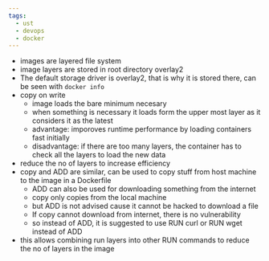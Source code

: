 ```yaml
---
tags:
  - ust
  - devops
  - docker
---
```


- images are layered file system
- image layers are stored in root directory overlay2
- The default storage driver is overlay2, that is why it is stored there, can be seen with `docker info`
- copy on write
  - image loads the bare minimum necesary
  - when something is necessary it loads form the upper most layer as it considers it as the latest
  - advantage: imporoves runtime performance by loading containers fast initially 
  - disadvantage: if there are too many layers, the container has to check all the layers to load the new data 
- reduce the no of layers to increase efficiency 
- copy and ADD are similar, can be used to copy stuff from host machine to the image in a Dockerfile
  - ADD can also be used for downloading something from the internet 
  - copy only copies from the local machine
  - but ADD is not advised cause it cannot be hacked to download a file 
  - If copy cannot download from internet, there is no vulnerability 
  - so instead of ADD, it is suggested to use RUN curl or RUN wget instead of ADD 
- this allows combining run layers into other RUN commands to reduce the no of layers in the image

